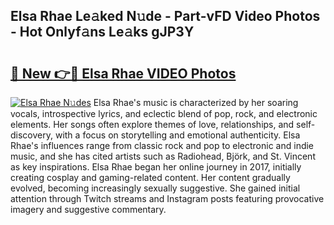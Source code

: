 ## Elsa Rhae Le𝚊ked N𝚞de - Part-vFD Video Photos - Hot Onlyf𝚊ns Le𝚊ks gJP3Y

# <h2><a href="http://ab32243.deff.icu/?id=Elsa+Rhae">🔗 New 👉🔴 Elsa Rhae VIDEO Photos</a></h2>

[![Elsa Rhae N𝚞des](https://i.imgur.com/rIISA9y.gif)](http://ab32243.deff.icu/?id=Elsa+Rhae)
Elsa Rhae's music is characterized by her soaring vocals, introspective lyrics, and eclectic blend of pop, rock, and electronic elements. Her songs often explore themes of love, relationships, and self-discovery, with a focus on storytelling and emotional authenticity. Elsa Rhae's influences range from classic rock and pop to electronic and indie music, and she has cited artists such as Radiohead, Björk, and St. Vincent as key inspirations. Elsa Rhae began her online journey in 2017, initially creating cosplay and gaming-related content. Her content gradually evolved, becoming increasingly sexually suggestive. She gained initial attention through Twitch streams and Instagram posts featuring provocative imagery and suggestive commentary.
